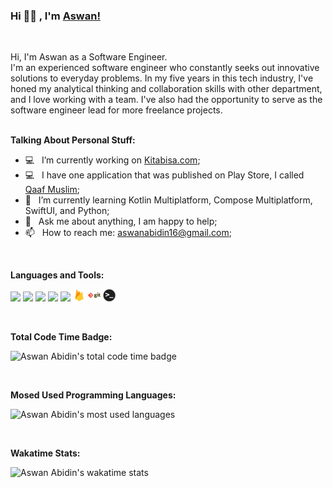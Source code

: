 ### Hi 👋🏽 , I'm [Aswan!](https://github.com/aswanabidin) 

<br/>

Hi, I'm Aswan as a Software Engineer.
<br/>
I'm an experienced software engineer who constantly seeks out innovative solutions to everyday problems. In my five years in this tech industry, I've honed my analytical thinking and collaboration skills with other department, and I love working with a team. I've also had the opportunity to serve as the software engineer lead for more freelance projects.
<br/>
<br/>
  
**Talking About Personal Stuff:**

- 💻 &nbsp; I’m currently working on [Kitabisa.com](https://play.google.com/store/apps/details?id=com.kitabisa.android&hl=id);
- 💻 &nbsp; I have one application that was published on Play Store, I called [Qaaf Muslim](https://play.google.com/store/apps/details?id=com.mumtaazstudio.qaaf_muslim&hl=id);
- 🌱 &nbsp; I’m currently learning Kotlin Multiplatform, Compose Multiplatform, SwiftUI, and Python; 
- 💬 &nbsp; Ask me about anything, I am happy to help;
- 📫 &nbsp; How to reach me: aswanabidin16@gmail.com;

<br/>

**Languages and Tools:**  

<code><img height="20" src="https://upload.wikimedia.org/wikipedia/commons/thumb/7/74/Kotlin-logo.svg/1024px-Kotlin-logo.svg.png"></code>
<code><img height="20" src="https://1000logos.net/wp-content/uploads/2020/09/Java-Logo.png"></code>
<code><img height="20" src="https://www.kindpng.com/picc/m/355-3557482_flutter-logo-png-transparent-png.png"></code>
<code><img height="20" src="https://upload.wikimedia.org/wikipedia/commons/thumb/7/7e/Dart-logo.png/768px-Dart-logo.png"></code>
<code><img height="20" src="https://ih0.redbubble.net/image.415946483.7473/flat,1000x1000,075,f.u1.jpg"></code>
<code><img height="20" src="https://raw.githubusercontent.com/github/explore/80688e429a7d4ef2fca1e82350fe8e3517d3494d/topics/firebase/firebase.png"></code>
<code><img height="20" src="https://raw.githubusercontent.com/github/explore/80688e429a7d4ef2fca1e82350fe8e3517d3494d/topics/git/git.png"></code>
<code><img height="20" src="https://raw.githubusercontent.com/github/explore/80688e429a7d4ef2fca1e82350fe8e3517d3494d/topics/terminal/terminal.png"></code>

<br/>

**Total Code Time Badge:**

![Aswan Abidin's total code time badge](https://wakatime.com/badge/user/2cfd6f7d-ce59-4e65-a8ba-18c9e0eefe3f.svg)

<!--**Github Stats:**-->

<!--![Aswan Abidin's github stats](https://github-readme-stats.vercel.app/api?username=aswanabidin&show_icons=true&theme=dark)-->

<br/>

**Mosed Used Programming Languages:**

![Aswan Abidin's most used languages](https://github-readme-stats.vercel.app/api/top-langs/?username=aswanabidin&layout=compact&theme=radical)

<br/>

**Wakatime Stats:**

![Aswan Abidin's wakatime stats](https://github-readme-stats.vercel.app/api/wakatime?username=aswanabidin&theme=radical)

<!--START_SECTION:waka-->
<!--END_SECTION:waka-->
